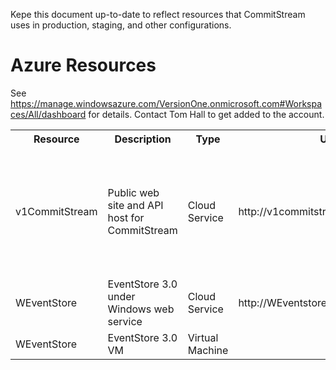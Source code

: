 Kepe this document up-to-date to reflect resources that CommitStream uses in production, staging, and other configurations.

# Azure Resources
See https://manage.windowsazure.com/VersionOne.onmicrosoft.com#Workspaces/All/dashboard for details. Contact Tom Hall to get added to the account.

<table>
  <tr>
    <th>Resource</th><th>Description</th><th>Type</th><th>URL(s)</th><th>Notes</th>
  </tr>
  <tr>
    <td>v1CommitStream</td><td>Public web site and API host for CommitStream</td><td>Cloud Service</td><td>http://v1commitstream.azurewebsites.net</td><td>Not sure why this is a Cloud Service and not just a Web Site</td>
  </tr>
  <tr>
    <td>WEventStore</td><td>EventStore 3.0 under Windows web service</td><td>Cloud Service</td><td>http://WEventstore.cloudapp.net:2113</td><td></td>
  </tr>
  <tr>
    <td>WEventStore</td><td>EventStore 3.0 VM</td><td>Virtual Machine</td><td></td><td></td>
  </tr>  
</table>
